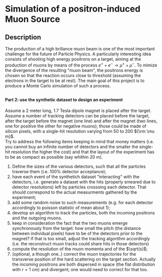 # Simulation of a positron-induced Muon Source
## Description
The production of a high brillance muon beam is one of the most important challenge for the future of Particle Physics. 
A particularly interesting idea consists of shooting high energy positrons on a target, aiming at the production of muons by means of the process $e^+ + e^- \rightarrow \mu^+ + \mu^-$. 
To mimize the divergence of the resulting "muon beam", the positrons energy is chosen so that the reaction occurs close to threshold (assuming the electrons in the target to be at rest). 
The main goal of this project is to produce a Monte Carlo simulation of such a process. 
##
#### Part 2: use the synthetic dataset to design an experiment

Assume a $2$ meter long, $1.7$ Tesla dipole magnet is placed after the target. Assume a number of tracking detectors can be placed before the target, after the target before the magnet (one line) and after the magnet (two lines, one for positive the other for negative muons); those could be made of silicon pixels, with a single-hit resolution varying from 50 to 200 ${\rm \mu m}$.  
Try to address the following items keeping in mind that money matters (i.e. you cannot buy an infinite number of detectors and the smaller the single-hit resolution the higher the cost) and that the layout of the experiment has to be as compact as possible (say whithin 20 m).

1. Define the sizes of the various detectors, such that all the particles traverse them (i.e. $100\%$ detector acceptance); 
2. have each event of the synthetich dataset "interacting" with the detectors, i.e. generate a dataset with the hits (properly smeared due to detector resolutions) left by particles crosssing each detector. That should correspond to the actual measurments gathered by the experiment;
3. add some random noise to such measurements (e.g. for each detector accordingly to poisson statistic of mean about 1);
4. develop an algorithm to track the particles, both the incoming positrons and the outgoing muons.
5. keep in consideration the fact that the two muons emerge synchronously from the target: how small the pitch (the distance between individual pixels) have to be of the detectors prior to the magnet? If that is too small, adjust the tracking algorithm accordingly (i.e. the reconstruct muon tracks could share hits in those detectors) 
6. compute the resolution of the muon momenta and of the $\sqrt(s)$;
7. (optional, a though one..) correct the muon trajectories for the transverse position of the hard scattering on the target section. Actually the incoming positrons are both dispersed in space (the flat distribution with  $r=1$ cm) and divergent; one would need to correct for that too.
